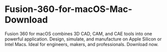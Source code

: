 # Fusion-360-for-macOS-Mac-Download
Fusion 360 for macOS combines 3D CAD, CAM, and CAE tools into one powerful application. Design, simulate, and manufacture on Apple Silicon or Intel Macs. Ideal for engineers, makers, and professionals. Download now.

